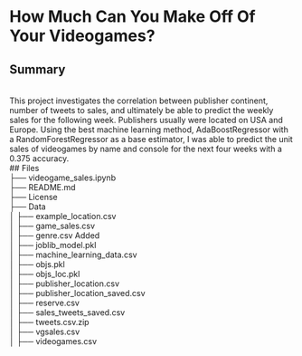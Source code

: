 # How Much Can You Make Off Of Your Videogames?
## Summary
<br>
This project investigates the correlation between publisher continent, number of tweets to sales, and ultimately be able to predict the weekly sales for the following week. Publishers usually were located on USA and Europe. Using the best machine learning method, AdaBoostRegressor with a RandomForestRegressor as a base estimator, I was able to predict the unit sales of videogames by name and console for the next four weeks with a 0.375 accuracy. 
<br>
## Files 
<br>
├── videogame_sales.ipynb <br>
├── README.md <br>
├── License <br>
├── Data <br>
│   ├── example_location.csv	<br>
│   ├── game_sales.csv	<br>
│   ├── genre.csv	Added <br>
│   ├── joblib_model.pkl	<br>
│   ├── machine_learning_data.csv	<br>
│   ├── objs.pkl	<br>
│   ├── objs_loc.pkl	<br>
│   ├── publisher_location.csv	<br>
│   ├── publisher_location_saved.csv	<br>
│   ├── reserve.csv	<br>
│   ├── sales_tweets_saved.csv	<br>
│   ├── tweets.csv.zip	<br>
│   ├── vgsales.csv	<br>
│   ├── videogames.csv <br>

 
